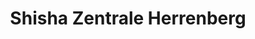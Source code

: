 ---
title: "Shisha Zentrale Herrenberg"
url: /herrenberg/shisha-zentrale-herrenberg/
shop: Warenhaus
---
